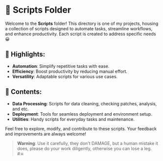 # 📂 Scripts Folder

Welcome to the **Scripts** folder! This directory is one of my projects, housing a collection of scripts designed to automate tasks, 
streamline workflows, and enhance productivity. Each script is created to address specific needs 😀

## 🌟 Highlights:
- **Automation**: Simplify repetitive tasks with ease.
- **Efficiency**: Boost productivity by reducing manual effort.
- **Versatility**: Adaptable scripts for various use cases.

## 📜 Contents:
- **Data Processing**: Scripts for data cleaning, checking patches, analysis, and etc.
- **Deployment**: Tools for seamless deployment and environment setup.
- **Utilities**: Handy scripts for everyday tasks and maintenance.

Feel free to explore, modify, and contribute to these scripts. Your feedback and improvements are always welcome!

> **Warning**: Use it carefully, they don't DAMAGE, but a human mistake it does, please do your work diligently, otherwise you can lose a leg. #☠
